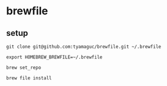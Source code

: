 # brewfile

## setup

```
git clone git@github.com:tyamaguc/brewfile.git ~/.brewfile
```

```
export HOMEBREW_BREWFILE=~/.brewfile
```

```
brew set_repo
```

```
brew file install
```
